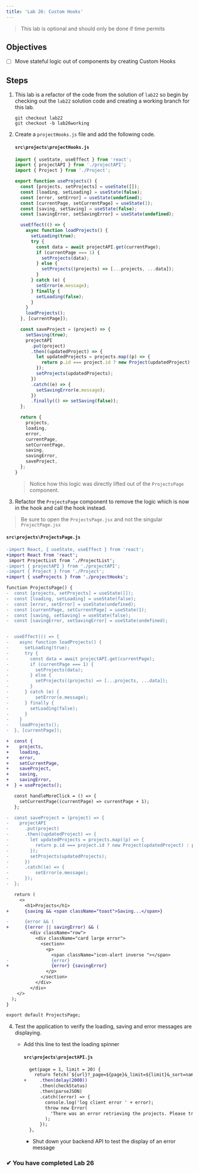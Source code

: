 ```yaml
---
title: 'Lab 26: Custom Hooks'
---
```


> This lab is optional and should only be done if time permits

## Objectives

- [ ] Move stateful logic out of components by creating Custom Hooks

## Steps

1. This lab is a refactor of the code from the solution of `lab22` so begin by checking out the `lab22` solution code and creating a working branch for this lab.

   ```
   git checkout lab22
   git checkout -b lab26working
   ```

2. Create a `projectHooks.js` file and add the following code.

   #### `src\projects\projectHooks.js`

   ```js
   import { useState, useEffect } from 'react';
   import { projectAPI } from './projectAPI';
   import { Project } from './Project';

   export function useProjects() {
     const [projects, setProjects] = useState([]);
     const [loading, setLoading] = useState(false);
     const [error, setError] = useState(undefined);
     const [currentPage, setCurrentPage] = useState(1);
     const [saving, setSaving] = useState(false);
     const [savingError, setSavingError] = useState(undefined);

     useEffect(() => {
       async function loadProjects() {
         setLoading(true);
         try {
           const data = await projectAPI.get(currentPage);
           if (currentPage === 1) {
             setProjects(data);
           } else {
             setProjects((projects) => [...projects, ...data]);
           }
         } catch (e) {
           setError(e.message);
         } finally {
           setLoading(false);
         }
       }
       loadProjects();
     }, [currentPage]);

     const saveProject = (project) => {
       setSaving(true);
       projectAPI
         .put(project)
         .then((updatedProject) => {
           let updatedProjects = projects.map((p) => {
             return p.id === project.id ? new Project(updatedProject) : p;
           });
           setProjects(updatedProjects);
         })
         .catch((e) => {
           setSavingError(e.message);
         })
         .finally(() => setSaving(false));
     };

     return {
       projects,
       loading,
       error,
       currentPage,
       setCurrentPage,
       saving,
       savingError,
       saveProject,
     };
   }
   ```

   > Notice how this logic was directly lifted out of the `ProjectsPage` component.

3. Refactor the `ProjectsPage` component to remove the logic which is now in the hook and call the hook instead.

> Be sure to open the `ProjectsPage.jsx` and not the singular `ProjectPage.jsx`

#### `src\projects\ProjectsPage.js`

```diff
-import React, { useState, useEffect } from 'react';
+import React from 'react';
 import ProjectList from './ProjectList';
-import { projectAPI } from './projectAPI';
-import { Project } from './Project';
+import { useProjects } from './projectHooks';

function ProjectsPage() {
-  const [projects, setProjects] = useState([]);
-  const [loading, setLoading] = useState(false);
-  const [error, setError] = useState(undefined);
-  const [currentPage, setCurrentPage] = useState(1);
-  const [saving, setSaving] = useState(false);
-  const [savingError, setSavingError] = useState(undefined);


-  useEffect(() => {
-    async function loadProjects() {
-      setLoading(true);
-      try {
-        const data = await projectAPI.get(currentPage);
-        if (currentPage === 1) {
-          setProjects(data);
-        } else {
-          setProjects((projects) => [...projects, ...data]);
-        }
-      } catch (e) {
-          setError(e.message);
-      } finally {
-        setLoading(false);
-      }
-    }
-    loadProjects();
-  }, [currentPage]);

+  const {
+    projects,
+    loading,
+    error,
+    setCurrentPage,
+    saveProject,
+    saving,
+    savingError,
+  } = useProjects();

   const handleMoreClick = () => {
     setCurrentPage((currentPage) => currentPage + 1);
   };

-  const saveProject = (project) => {
-    projectAPI
-      .put(project)
-      .then((updatedProject) => {
-        let updatedProjects = projects.map((p) => {
-          return p.id === project.id ? new Project(updatedProject) : p;
-        });
-        setProjects(updatedProjects);
-      })
-      .catch((e) => {
-          setError(e.message);
-      });
-  };

   return (
     <>
       <h1>Projects</h1>
+      {saving && <span className="toast">Saving...</span>}

-      {error && (
+      {(error || savingError) && (
         <div className="row">
           <div className="card large error">
             <section>
               <p>
                 <span className="icon-alert inverse "></span>
-                {error}
+                {error} {savingError}
               </p>
             </section>
           </div>
         </div>
    </>
  );
}

export default ProjectsPage;

```

4. Test the application to verify the loading, saving and error messages are displaying.

   - Add this line to test the loading spinner

     #### `src\projects\projectAPI.js`

     ```diff
       get(page = 1, limit = 20) {
         return fetch(`${url}?_page=${page}&_limit=${limit}&_sort=name`)
     +     .then(delay(2000))
           .then(checkStatus)
           .then(parseJSON)
           .catch((error) => {
             console.log('log client error ' + error);
             throw new Error(
               'There was an error retrieving the projects. Please try again.'
             );
           });
       },
     ```

     - Shut down your backend API to test the display of an error message

### &#10004; You have completed Lab 26
